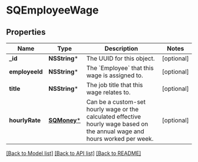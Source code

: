 # SQEmployeeWage

## Properties
Name | Type | Description | Notes
------------ | ------------- | ------------- | -------------
**_id** | **NSString*** | The UUID for this object. | [optional] 
**employeeId** | **NSString*** | The &#x60;Employee&#x60; that this wage is assigned to. | [optional] 
**title** | **NSString*** | The job title that this wage relates to. | [optional] 
**hourlyRate** | [**SQMoney***](SQMoney.md) | Can be a custom-set hourly wage or the calculated effective hourly wage based on the annual wage and hours worked per week. | [optional] 

[[Back to Model list]](../README.md#documentation-for-models) [[Back to API list]](../README.md#documentation-for-api-endpoints) [[Back to README]](../README.md)


